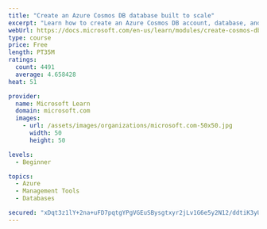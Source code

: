 ```yaml
---
title: "Create an Azure Cosmos DB database built to scale"
excerpt: "Learn how to create an Azure Cosmos DB account, database, and container built to scale as your application grows."
webUrl: https://docs.microsoft.com/en-us/learn/modules/create-cosmos-db-for-scale/
type: course
price: Free
length: PT35M
ratings:
  count: 4491
  average: 4.658428
heat: 51

provider:
  name: Microsoft Learn
  domain: microsoft.com
  images:
    - url: /assets/images/organizations/microsoft.com-50x50.jpg
      width: 50
      height: 50

levels:
  - Beginner

topics:
  - Azure
  - Management Tools
  - Databases

secured: "xDqt3z1lY+2na+uFD7pqtgYPgVGEuSBysgtxyr2jLv1G6e5y2N12/ddtiK3yUBZKSri4ows8m02dNvETb5rwKkQvPQ//1UCPJ8MsAoalTVq8y70GLtCgIy7XpHYxeWN7AHXjXC4YZN37USXFFVQL1nOaql6m6PZO2CA7A5WeLPj2ot1sZaRzfHaFkxW1YxIb8ydzJFAjnk4fg5VsVGlBA68HBuYXA4LQMvKT87epi66ex2oTNjUouleCWqRH1I1utiaESPExq8/A4fnppoR96UegyrXw34HKM6OgPYYVYGRGSl0J9rq1t06T0Eu7kXuMuLnBc1xzz7PKDUU2SnN/wtQPjFb4u3FWgjELquItCqeFforapZBRVYQu9o4f6fPM4vSoZsG/a4V0qCg2/Hh7f0deJx3oqStN1iAmUTCC+QY=;8IOhqtRQ/rKpoVT4WQXrwg=="
---
```


